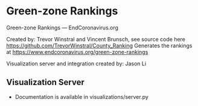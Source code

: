 # Green-zone Rankings

Green-zone Rankings — EndCoronavirus.org

Created by: Trevor Winstral and Vincent Brunsch, see source code here
https://github.com/TrevorWinstral/County_Ranking
Generates the rankings at https://www.endcoronavirus.org/green-zone-rankings

Visualization server and integration created by: Jason Li

## Visualization Server 
* Documentation is available in visualizations/server.py
